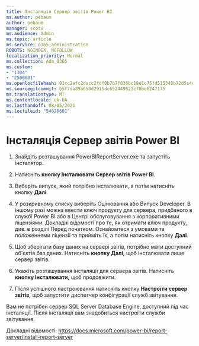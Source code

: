 ```yaml
---
title: Інсталяція Сервер звітів Power BI
ms.author: pebaum
author: pebaum
manager: scotv
ms.audience: Admin
ms.topic: article
ms.service: o365-administration
ROBOTS: NOINDEX, NOFOLLOW
localization_priority: Normal
ms.collection: Adm_O365
ms.custom:
- "1304"
- "2500001"
ms.openlocfilehash: 01cc2efc2dacc2fdf0b7b7f036bc18e1c75fd515348b72d5c4dde96949a51a2d
ms.sourcegitcommit: b5f7da89a650d2915dc652449623c78be6247175
ms.translationtype: MT
ms.contentlocale: uk-UA
ms.lasthandoff: 08/05/2021
ms.locfileid: "54028601"
---
```

# <a name="install-power-bi-report-server"></a>Інсталяція Сервер звітів Power BI

1. Знайдіть розташування PowerBIReportServer.exe та запустіть інсталятор.

2. Натисніть **кнопку Інсталювати Сервер звітів Power BI**.

3. Виберіть випуск, який потрібно інсталювати, а потім натисніть кнопку **Далі**.

4. У розкривному списку виберіть Оцінювання або Випуск Developer.  В іншому разі можна ввести ключ продукту для сервера, придбаного в службі Power BI або в Центрі обслуговування з корпоративними ліцензіями. Докладні відомості про те, як отримати ключ продукту, див. в розділі Перед початком. Ознайомтеся з умовами та положеннями ліцензії та прийміть їх, а потім натисніть кнопку **Далі**.

5. Щоб зберігати базу даних на сервері звітів, потрібно мати доступний об'єктів баз даних. Натисніть **кнопку Далі,** щоб інсталювати лише сервер звітів.

6. Укажіть розташування інсталяції для сервера звітів. Натисніть **кнопку Інсталювати,** щоб продовжити.

7. Після успішного настроювання натисніть кнопку **Настроїти сервер звітів,** щоб запустити диспетчер конфігурації служб звітування.

Вам не потрібен сервер SQL Server Database Engine, доступний під час інсталяції. Після інсталяції вам знадобиться настроїти служби звітування.

Докладні відомості: https://docs.microsoft.com/power-bi/report-server/install-report-server

